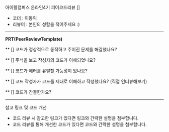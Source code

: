 아이펠캠퍼스 온라인4기 피어코드리뷰 []

- 코더 : 이동익
- 리뷰어 : 본인의 성함을 적어주세요 :)

----------------------------------------------

**PRT(PeerReviewTemplate)**

** [] 코드가 정상적으로 동작하고 주어진 문제를 해결했나요?   

** [] 주석을 보고 작성자의 코드가 이해되었나요?

** [] 코드가 에러를 유발할 가능성이 있나요?

** [] 코드 작성자가 코드를 제대로 이해하고 작성했나요? (직접 인터뷰해보기)

** [] 코드가 간결한가요?


----------------------------------------------

참고 링크 및 코드 개선
* 코드 리뷰 시 참고한 링크가 있다면 링크와 간략한 설명을 첨부합니다.
* 코드 리뷰를 통해 개선한 코드가 있다면 코드와 간략한 설명을 첨부합니다.
